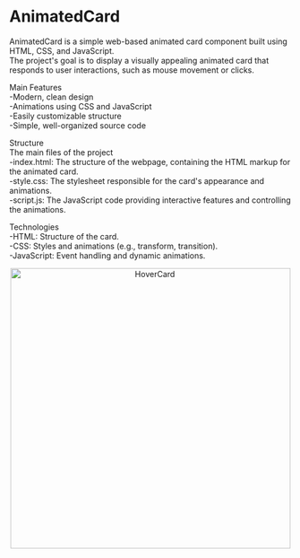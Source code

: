 # AnimatedCard

AnimatedCard is a simple web-based animated card component built using HTML, CSS, and JavaScript.<br>
The project's goal is to display a visually appealing animated card that responds to user interactions, such as mouse movement or clicks.

Main Features<br>
    -Modern, clean design<br>
    -Animations using CSS and JavaScript<br>
    -Easily customizable structure<br>
    -Simple, well-organized source code<br>

Structure<br>
The main files of the project<br>
    -index.html: The structure of the webpage, containing the HTML markup for the animated card.<br>
    -style.css: The stylesheet responsible for the card's appearance and animations.<br>
    -script.js: The JavaScript code providing interactive features and controlling the animations.<br>

Technologies<br>
    -HTML: Structure of the card.<br>
    -CSS: Styles and animations (e.g., transform, transition).<br>
    -JavaScript: Event handling and dynamic animations.<br>

<p align="center"><img src="https://raw.githubusercontent.com/Csengeee/HoverCard/main/gif/hovercard.gif" width="500"  alt="HoverCard" /></p>
